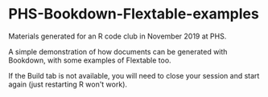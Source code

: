 # PHS-Bookdown-Flextable-examples

Materials generated for an R code club in November 2019 at PHS.

A simple demonstration of how documents can be generated with Bookdown,
with some examples of Flextable too.

If the Build tab is not available, you will need to close your session and start again (just restarting R won't work).

